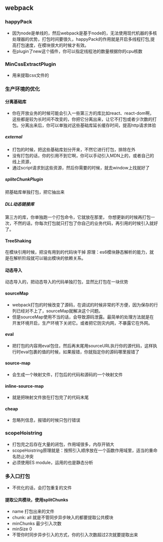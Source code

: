 ## webpack
### happyPack
- 因为node是单线的，然后webpack是基于node的，无法使用现代机器的多核处理器的优势，打包时间要很久，happyPack的作用就是开启多线程打包,提高打包速度，在模块很大的时候才有效。
- 在plugin了new这个插件，你可以指定线程池的数量根据你的cpu核数
### MinCssExtractPlugin
- 用来提取css文件的
### 生产环境的优化
#### 分离基础库
- 你在开放业务的时候可能会引入一些第三方的库比如react、react-dom啊，这些都是较为长时间不改变的，你把它分离出来，让它不打包或者少次数的打包。分离出来后，你可以单独对这些基础库延长缓存时间，提高http请求体验
##### external
- 打包的时候，把这些基础库划分开来，不然它进行打包，排除在外
- 没有打包的话，你的引用不到它啊，你可以手动引入MDN上的，或者自己的线上资源，
- 通过script请求到这些资源，然后你需要的时候，就去window上找就好了
##### spliteChunkPlugin
把基础库单独打包，把它抽出来
##### DLL动态链接库
第三方的库，你单独跑一个打包命令，它就放在那里， 你想更新的时候再打包一次，不然的话，你每次打包就只打包了你自己的业务代码，再引用的时候引入就好了。
#### TreeShaking
在模块引用时候，把没有用到的代码块干掉
原理：es6模块静态解析的能力，就是在解析阶段就可以输出模块的依赖关系。
#### 动态导入
动态导入的，把动态导入的代码单独打包，显然比打包在一块优势
#### sourceMap
- webpack打包的时候改变了源码，在调试的时候非常的不方便，因为保存的行列已经对不上了，sourceMap就解决这个问题。
- 但是sourceMap使用不当的话，会导致源码泄露。最简单的处理方法就是在开发环境开启，生产环境下关闭它。或者把它防灾内网，不暴露它在外网。
#### eval
- 把打包的内容用eval包住，然后再末尾用sourceURL执行你的源代码，这样执行时eval包裹的值的时候，如果报错，你就指定你的源码哪里报错了
#### source-map
- 会生成一个映射文件，打包后的代码和源码的一个映射文件
#### inline-source-map
- 就是把映射文件放在打包完了的代码末尾
#### cheap 
- 忽略列信息，报错的时候只包行错误
### scopeHoistring
- 打包完之后存在大量的闭包，作用域很多，内存开销大
- scopeHoistring原理就是：按照引入顺序放在一个函数作用域里，适当的重命名防止冲突
- 必须使用ES module，运用的也是静态分析
### 多入口打包
- 不优化的话，会打包重复的文件
#### 提取公共模块，使用splitChunks
- name 打包出来的文件
- chunk: all 就是不管同步异步映入的都要提取公共模块
- minChunks 最少引入次数
- minSize 0
- 不管你时同步异步引入的方式，你的引入次数超过2次就要提取出来
